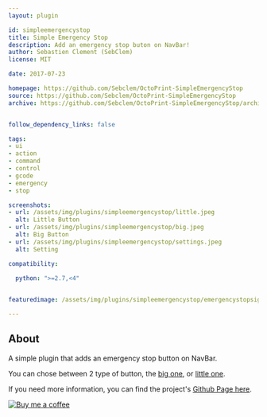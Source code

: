 ```yaml
---
layout: plugin

id: simpleemergencystop
title: Simple Emergency Stop
description: Add an emergency stop buton on NavBar!
author: Sebastien Clement (SebClem)
license: MIT

date: 2017-07-23

homepage: https://github.com/Sebclem/OctoPrint-SimpleEmergencyStop
source: https://github.com/Sebclem/OctoPrint-SimpleEmergencyStop
archive: https://github.com/Sebclem/OctoPrint-SimpleEmergencyStop/archive/master.zip


follow_dependency_links: false

tags:
- ui
- action
- command
- control
- gcode
- emergency
- stop

screenshots:
- url: /assets/img/plugins/simpleemergencystop/little.jpeg
  alt: Little Button
- url: /assets/img/plugins/simpleemergencystop/big.jpeg
  alt: Big Button
- url: /assets/img/plugins/simpleemergencystop/settings.jpeg
  alt: Setting

compatibility:
  
  python: ">=2.7,<4"


featuredimage: /assets/img/plugins/simpleemergencystop/emergencystopsign.png

---
```

## About
A simple plugin that adds an emergency stop button on NavBar.

You can chose between 2 type of button, the [big one](https://github.com/Sebclem/OctoPrint-SimpleEmergencyStop/blob/1.0.0/images/big.jpeg), or [little one](https://github.com/Sebclem/OctoPrint-SimpleEmergencyStop/blob/1.0.0/images/small.jpeg).

If you need more information, you can find the project's [Github Page here](https://github.com/Sebclem/OctoPrint-SimpleEmergencyStop).



[![Buy me a coffee][buymeacoffee-shield]][buymeacoffee]

[buymeacoffee-shield]: https://www.buymeacoffee.com/assets/img/guidelines/download-assets-sm-2.svg
[buymeacoffee]: https://www.buymeacoffee.com/seb6596
